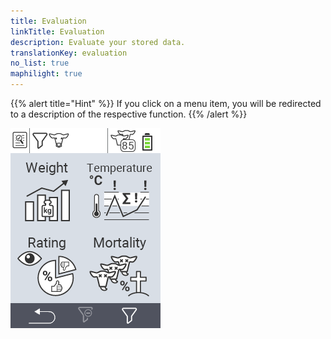 ```yaml
---
title: Evaluation
linkTitle: Evaluation
description: Evaluate your stored data.
translationKey: evaluation
no_list: true
maphilight: true
---
```

{{% alert title="Hint" %}}
If you click on a menu item, you will be redirected to a description of the respective function.
{{% /alert %}}

<img src="images/evaluate.png" alt="VitalControl New on farm" title="New on farm" usemap="#workmap" class="maphilight">

<map name="workmap">
  <area shape="rect" coords="0,40,116,160" alt="Weight" title="Evaluate your stored data in the Weight section&#10;Mouse klick: open documentation" href="/en/docs/evaluation/weight/">
  <area shape="rect" coords="0,160,116,280" alt="Rating" title="Evaluate your stored data in the rating section&#10;Mouse klick: open documentation" href="/en/docs/evaluation/rating/">

  <area shape="rect" coords="116,40,232,160" alt="Temperature" title="Evaluate your stored data in the Temperature section&#10;Mouse klick: open documentation" href="/en/docs/evaluation/temperature/">
  <area shape="rect" coords="116,160,232,280" alt="Mortality" title="Evaluate your stored data in the mortality section&#10;Mouse klick: open documentation" href="/en/docs/evaluation/mortality/">
</map>
